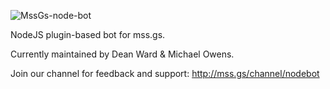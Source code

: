 ![MssGs-node-bot](http://i.imgur.com/gn6Y8.png)

NodeJS plugin-based bot for mss.gs.

Currently maintained by Dean Ward & Michael Owens.

Join our channel for feedback and support:
http://mss.gs/channel/nodebot